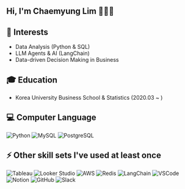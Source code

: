## Hi, I'm Chaemyung Lim 👩🏻‍💻

<!--
**ChaemyungLim/ChaemyungLim** is a ✨ _special_ ✨ repository because its `README.md` (this file) appears on your GitHub profile.

Here are some ideas to get you started:

- 🔭 I’m currently working on ...
- 🌱 I’m currently learning ...
- 👯 I’m looking to collaborate on ...
- 🤔 I’m looking for help with ...
- 💬 Ask me about ...
- 📫 How to reach me: ...
- 😄 Pronouns: ...
- ⚡ Fun fact: ...
-->

## 🎯 Interests
- Data Analysis (Python & SQL)  
- LLM Agents & AI (LangChain)
- Data-driven Decision Making in Business 

## 🎓 Education
- Korea University Business School & Statistics (2020.03 ~ )

## 💻 Computer Language
![Python](https://img.shields.io/badge/Python-3776AB?style=flat&logo=python&logoColor=white)
![MySQL](https://img.shields.io/badge/MySQL-4479A1?style=flat&logo=mysql&logoColor=white)
![PostgreSQL](https://img.shields.io/badge/PostgreSQL-4169E1?style=flat&logo=postgresql&logoColor=white)

## ⚡ Other skill sets I've used at least once
![Tableau](https://img.shields.io/badge/Tableau-E97627?style=flat&logo=tableau&logoColor=white)
![Looker Studio](https://img.shields.io/badge/Looker%20Studio-4285F4?style=flat&logo=looker&logoColor=white)
![AWS](https://img.shields.io/badge/AWS-232F3E?style=flat&logo=amazon-aws&logoColor=white)
![Redis](https://img.shields.io/badge/Redis-DC382D?style=flat&logo=redis&logoColor=white)
![LangChain](https://img.shields.io/badge/LangChain-000000?style=flat&logo=langchain&logoColor=white)
![VSCode](https://img.shields.io/badge/VSCode-007ACC?style=flat&logo=visual-studio-code&logoColor=white)
![Notion](https://img.shields.io/badge/Notion-000000?style=flat&logo=notion&logoColor=white)
![GitHub](https://img.shields.io/badge/GitHub-181717?style=flat&logo=github&logoColor=white)
![Slack](https://img.shields.io/badge/Slack-4A154B?style=flat&logo=slack&logoColor=white)

